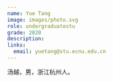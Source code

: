 ```yaml
---
name: Yue Tang
image: images/photo.svg
role: undergraduatestu
grade: 2020
description: 
links:
  email: yuetang@stu.ecnu.edu.cn
---
```


汤越，男，浙江杭州人。